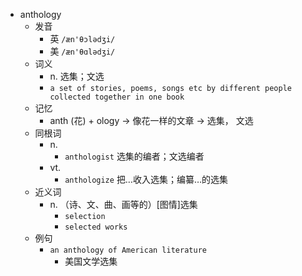 - anthology
  - 发音
    - 英 `/æn'θɔlədʒi/`
    - 美 `/æn'θɑlədʒi/`
  - 词义
    - n. 选集；文选
    - `a set of stories, poems, songs etc by different people collected together in one book`
  - 记忆
    - anth (花) + ology → 像花一样的文章 → 选集， 文选
  - 同根词
    - n.
      - `anthologist` 选集的编者；文选编者
    - vt.
      - `anthologize` 把…收入选集；编纂…的选集
  - 近义词
    - n. （诗、文、曲、画等的）[图情]选集
      - `selection`
      - `selected works`
  - 例句
    - `an anthology of American literature`
      - 美国文学选集

